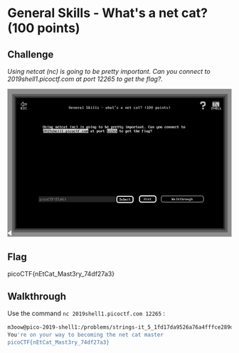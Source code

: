 
# General Skills - What's a net cat? (100 points)

## Challenge

*Using netcat (nc) is going to be pretty important. Can you connect to 2019shell1.picoctf.com at port 12265 to get the flag?.*

![Challenge](../_images/general_skills_whats_a_net_cat_challenge.png)

## Flag

picoCTF{nEtCat_Mast3ry_74df27a3}

## Walkthrough

Use the command `nc 2019shell1.picoctf.com 12265` :

```bash
m3oow@pico-2019-shell1:/problems/strings-it_5_1fd17da9526a76a4fffce289dee10fbb$ nc 2019shell1.picoctf.com 12265
You're on your way to becoming the net cat master
picoCTF{nEtCat_Mast3ry_74df27a3}
```
